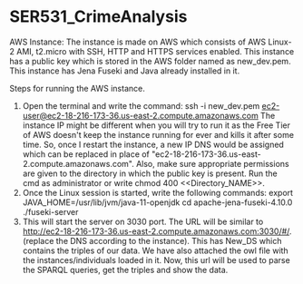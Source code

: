 # SER531_CrimeAnalysis

AWS Instance:
The instance is made on AWS which consists of AWS Linux-2 AMI, t2.micro with SSH, HTTP and HTTPS services enabled. This instance has a public key which is stored in the AWS folder named as new_dev.pem. This instance has Jena Fuseki and Java already installed in it. 

Steps for running the AWS instance. 
1) Open the terminal and write the command: ssh -i new_dev.pem ec2-user@ec2-18-216-173-36.us-east-2.compute.amazonaws.com
   The instance IP might be different when you will try to run it as the Free Tier of AWS doesn't keep the instance running for ever and kills it after some time. So, once I restart the instance, a new IP DNS would be assigned which can be replaced in place of "ec2-18-216-173-36.us-east-2.compute.amazonaws.com". Also, make sure appropriate permissions are given to the directory in which the public key is present. Run the cmd as administrator or write chmod 400 <<Directory_NAME>>. 
2) Once the Linux session is started, write the following commands:
    export JAVA_HOME=/usr/lib/jvm/java-11-openjdk
    cd apache-jena-fuseki-4.10.0
    ./fuseki-server
3) This will start the server on 3030 port. The URL will be similar to http://ec2-18-216-173-36.us-east-2.compute.amazonaws.com:3030/#/. (replace the DNS according to the instance). This has New_DS which contains the triples of our data. We have also attached the owl file with the instances/individuals loaded in it. Now, this url will be used to parse the SPARQL queries, get the triples and show the data. 
